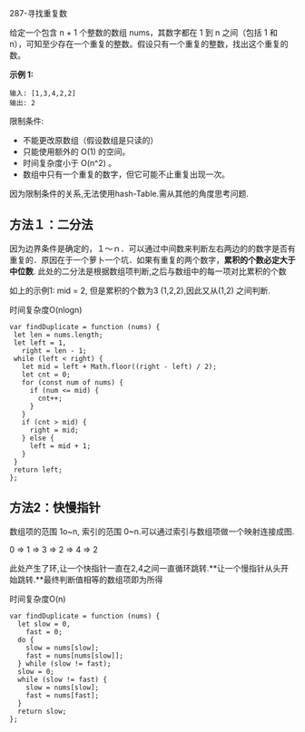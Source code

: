 287-寻找重复数

给定一个包含 n + 1 个整数的数组 nums，其数字都在 1 到 n 之间（包括 1 和 n），可知至少存在一个重复的整数。假设只有一个重复的整数，找出这个重复的数。

**示例 1:**

```
输入: [1,3,4,2,2]
输出: 2
```

限制条件:

+ 不能更改原数组（假设数组是只读的）
+ 只能使用额外的 O(1) 的空间。
+ 时间复杂度小于 O(n^2) 。
+ 数组中只有一个重复的数字，但它可能不止重复出现一次。

因为限制条件的关系,无法使用hash-Table.需从其他的角度思考问题.

## 方法１：二分法

因为边界条件是确定的，１～ｎ．可以通过中间数来判断左右两边的的数字是否有重复的．原因在于一个萝卜一个坑．如果有重复的两个数字，**累积的个数必定大于中位数**. 此处的二分法是根据数组项判断,之后与数组中的每一项对比累积的个数

如上的示例1: mid = 2, 但是累积的个数为3 (1,2,2),因此又从(1,2) 之间判断.

时间复杂度O(nlogn)

 ```
var findDuplicate = function (nums) {
  let len = nums.length;
  let left = 1,
    right = len - 1;
  while (left < right) {
    let mid = left + Math.floor((right - left) / 2);
    let cnt = 0;
    for (const num of nums) {
      if (num <= mid) {
        cnt++;
      }
    }
    if (cnt > mid) {
      right = mid;
    } else {
      left = mid + 1;
    }
  }
  return left;
};
 ```

## 方法2：快慢指针

数组项的范围 1o~n, 索引的范围 0~n.可以通过索引与数组项做一个映射连接成图.

0 => 1 => 3 => 2 => 4 => 2

此处产生了环,让一个快指针一直在2,4之间一直循环跳转.**让一个慢指针从头开始跳转.**最终判断值相等的数组项即为所得

时间复杂度O(n)

```
var findDuplicate = function (nums) {
  let slow = 0,
    fast = 0;
  do {
    slow = nums[slow];
    fast = nums[nums[slow]];
  } while (slow != fast);
  slow = 0;
  while (slow != fast) {
    slow = nums[slow];
    fast = nums[fast];
  }
  return slow;
};

```

